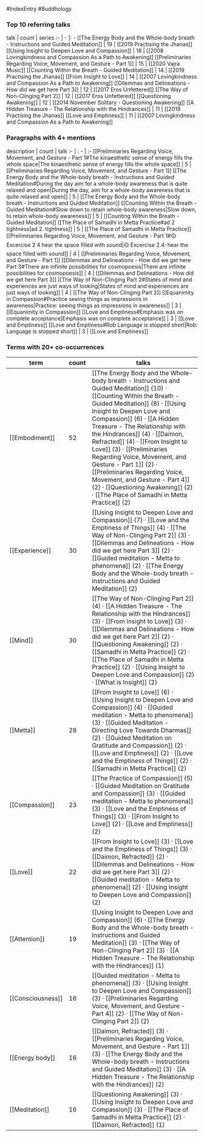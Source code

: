 #IndexEntry #Buddhology

### Top 10 referring talks
talk | count | series
:- | - |: -
[[The Energy Body and the Whole-body breath - Instructions and Guided Meditation]] | 19 | [[2019 Practising the Jhanas]]
[[Using Insight to Deepen Love and Compassion]] | 18 | [[2008 Lovingkindness and Compassion As a Path to Awakening]]
[[Preliminaries Regarding Voice, Movement, and Gesture - Part 1]] | 15 | [[2020 Vajra Music]]
[[Counting Within the Breath - Guided Meditation]] | 14 | [[2019 Practising the Jhanas]]
[[From Insight to Love]] | 14 | [[2007 Lovingkindness and Compassion As a Path to Awakening]]
[[Dilemmas and Delineations - How did we get here Part 3]] | 12 | [[2017 Eros Unfettered]]
[[The Way of Non-Clinging Part 2]] | 12 | [[2017 Eros Unfettered]]
[[Questioning Awakening]] | 12 | [[2014 November Solitary - Questioning Awakening]]
[[A Hidden Treasure - The Relationship with the Hindrances]] | 11 | [[2019 Practising the Jhanas]]
[[Love and Emptiness]] | 11 | [[2007 Lovingkindness and Compassion As a Path to Awakening]]

### Paragraphs with 4+ mentions
description | count | talk
:- | : - | :-
[[Preliminaries Regarding Voice, Movement, and Gesture - Part 1#The kinaesthetic sense of energy fills the whole space\|The kinaesthetic sense of energy fills the whole space]] | 5 | [[Preliminaries Regarding Voice, Movement, and Gesture - Part 1]]
[[The Energy Body and the Whole-body breath - Instructions and Guided Meditation#During the day aim for a whole-body awareness that is quite relaxed and open\|During the day, aim for a whole-body awareness that is quite relaxed and open]] | 5 | [[The Energy Body and the Whole-body breath - Instructions and Guided Meditation]]
[[Counting Within the Breath - Guided Meditation#Slow down to retain whole-body awareness\|Slow down, to retain whole-body awareness]] | 5 | [[Counting Within the Breath - Guided Meditation]]
[[The Place of Samadhi in Metta Practice#ad 2 tightness\|ad 2. tightness]] | 5 | [[The Place of Samadhi in Metta Practice]]
[[Preliminaries Regarding Voice, Movement, and Gesture - Part 1#🟡 Excercise 2 4 hear the space filled with sound\|🟡 Excercise 2.4: hear the space filled with sound]] | 4 | [[Preliminaries Regarding Voice, Movement, and Gesture - Part 1]]
[[Dilemmas and Delineations - How did we get here Part 3#There are infinite possibilities for cosmopoesis\|There are infinite possibilities for cosmopoesis]] | 4 | [[Dilemmas and Delineations - How did we get here Part 3]]
[[The Way of Non-Clinging Part 2#States of mind and experiences are just ways of looking\|States of mind and experiences are just ways of looking]] | 4 | [[The Way of Non-Clinging Part 2]]
[[Equanimity in Compassion#Practice seeing things as impressions in awareness\|Practice: seeing things as impressions in awareness]] | 3 | [[Equanimity in Compassion]]
[[Love and Emptiness#Emphasis was on complete acceptance\|Emphasis was on complete acceptance]] | 3 | [[Love and Emptiness]]
[[Love and Emptiness#Rob Language is stopped short\|Rob: Language is stopped short]] | 3 | [[Love and Emptiness]]

### Terms with 20+ co-occurrences
term | count | talks
-|-|-
[[Embodiment]] | 52 | <span class="counts">[[The Energy Body and the Whole-body breath - Instructions and Guided Meditation]] (10) · [[Counting Within the Breath - Guided Meditation]] (8) · [[Using Insight to Deepen Love and Compassion]] (6) · [[A Hidden Treasure - The Relationship with the Hindrances]] (4) · [[Daimon, Refracted]] (4) · [[From Insight to Love]] (3) · [[Preliminaries Regarding Voice, Movement, and Gesture - Part 1]] (2) · [[Preliminaries Regarding Voice, Movement, and Gesture - Part 4]] (2) · [[Questioning Awakening]] (2) · [[The Place of Samadhi in Metta Practice]] (2)</span> 
[[Experience]] | 30 | <span class="counts">[[Using Insight to Deepen Love and Compassion]] (7) · [[Love and the Emptiness of Things]] (4) · [[The Way of Non-Clinging Part 2]] (3) · [[Dilemmas and Delineations - How did we get here Part 3]] (2) · [[Guided meditation - Metta to phenomena]] (2) · [[The Energy Body and the Whole-body breath - Instructions and Guided Meditation]] (2)</span> 
[[Mind]] | 30 | <span class="counts">[[The Way of Non-Clinging Part 2]] (4) · [[A Hidden Treasure - The Relationship with the Hindrances]] (3) · [[From Insight to Love]] (3) · [[Dilemmas and Delineations - How did we get here Part 2]] (2) · [[Questioning Awakening]] (2) · [[Samadhi in Metta Practice]] (2) · [[The Place of Samadhi in Metta Practice]] (2) · [[Using Insight to Deepen Love and Compassion]] (2) · [[What is Insight]] (2)</span> 
[[Metta]] | 28 | <span class="counts">[[From Insight to Love]] (6) · [[Using Insight to Deepen Love and Compassion]] (4) · [[Guided meditation - Metta to phenomena]] (3) · [[Guided Meditation - Directing Love Towards Dharmas]] (2) · [[Guided Meditation on Gratitude and Compassion]] (2) · [[Love and Emptiness]] (2) · [[Love and the Emptiness of Things]] (2) · [[Samadhi in Metta Practice]] (2)</span> 
[[Compassion]] | 23 | <span class="counts">[[The Practice of Compassion]] (5) · [[Guided Meditation on Gratitude and Compassion]] (3) · [[Guided meditation - Metta to phenomena]] (3) · [[Love and the Emptiness of Things]] (3) · [[From Insight to Love]] (2) · [[Love and Emptiness]] (2)</span> 
[[Love]] | 22 | <span class="counts">[[From Insight to Love]] (3) · [[Love and the Emptiness of Things]] (3) · [[Daimon, Refracted]] (2) · [[Dilemmas and Delineations - How did we get here Part 3]] (2) · [[Guided meditation - Metta to phenomena]] (2) · [[Using Insight to Deepen Love and Compassion]] (2)</span> 
[[Attention]] | 19 | <span class="counts">[[Using Insight to Deepen Love and Compassion]] (6) · [[The Energy Body and the Whole-body breath - Instructions and Guided Meditation]] (3) · [[The Way of Non-Clinging Part 2]] (3) · [[A Hidden Treasure - The Relationship with the Hindrances]] (1)</span> 
[[Consciousness]] | 16 | <span class="counts">[[Guided meditation - Metta to phenomena]] (3) · [[Using Insight to Deepen Love and Compassion]] (3) · [[Preliminaries Regarding Voice, Movement, and Gesture - Part 4]] (2) · [[The Way of Non-Clinging Part 2]] (2)</span> 
[[Energy body]] | 16 | <span class="counts">[[Daimon, Refracted]] (3) · [[Preliminaries Regarding Voice, Movement, and Gesture - Part 1]] (3) · [[The Energy Body and the Whole-body breath - Instructions and Guided Meditation]] (3) · [[A Hidden Treasure - The Relationship with the Hindrances]] (2)</span> 
[[Meditation]] | 16 | <span class="counts">[[Questioning Awakening]] (3) · [[Using Insight to Deepen Love and Compassion]] (3) · [[The Place of Samadhi in Metta Practice]] (2) · [[Daimon, Refracted]] (1)</span> 

